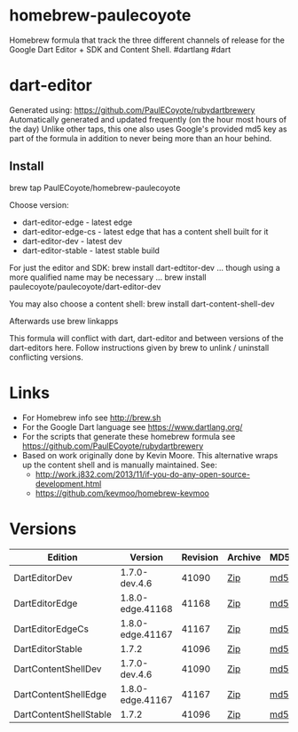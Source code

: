 homebrew-paulecoyote
====================

Homebrew formula that track the three different channels of release for the Google Dart Editor + SDK and Content Shell.  #dartlang #dart

dart-editor
===========

Generated using: https://github.com/PaulECoyote/rubydartbrewery
Automatically generated and updated frequently (on the hour most hours of the day)
Unlike other taps, this one also uses Google's provided md5 key as part of the formula in addition to never being more than an hour behind.

Install
-------
brew tap PaulECoyote/homebrew-paulecoyote

Choose version:
* dart-editor-edge - latest edge
* dart-editor-edge-cs - latest edge that has a content shell built for it
* dart-editor-dev - latest dev
* dart-editor-stable - latest stable build

For just the editor and SDK:
brew install dart-edtitor-dev
... though using a more qualified name may be necessary ...
brew install paulecoyote/paulecoyote/dart-editor-dev

You may also choose a content shell:
brew install dart-content-shell-dev

Afterwards use 
brew linkapps

This formula will conflict with dart, dart-editor and between versions of the dart-editors here.  Follow instructions given by brew to unlink / uninstall conflicting versions.

Links
=====
* For Homebrew info see http://brew.sh
* For the Google Dart language see https://www.dartlang.org/
* For the scripts that generate these homebrew formula see https://github.com/PaulECoyote/rubydartbrewery
* Based on work originally done by Kevin Moore. This alternative wraps up the content shell and is manually maintained.  See: 
    * http://work.j832.com/2013/11/if-you-do-any-open-source-development.html
    * https://github.com/kevmoo/homebrew-kevmoo

Versions
========
| Edition | Version | Revision | Archive | MD5 | Notes |
| ------- | ------- | -------- | ------- | --- | ----- |
| DartEditorDev | 1.7.0-dev.4.6 | 41090 | [Zip](https://storage.googleapis.com/dart-archive/channels/dev/release/41090/editor/darteditor-macos-x64.zip) | [md5](https://storage.googleapis.com/dart-archive/channels/dev/release/41090/editor/darteditor-macos-x64.zip.md5sum) | [Changes](https://storage.googleapis.com/dart-archive/channels/dev/release/latest/changelog.html) |
| DartEditorEdge | 1.8.0-edge.41168 | 41168 | [Zip](https://storage.googleapis.com/dart-archive/channels/be/raw/41168/editor/darteditor-macos-x64.zip) | [md5](https://storage.googleapis.com/dart-archive/channels/be/raw/41168/editor/darteditor-macos-x64.zip.md5sum) | - |
| DartEditorEdgeCs | 1.8.0-edge.41167 | 41167 | [Zip](https://storage.googleapis.com/dart-archive/channels/be/raw/41167/editor/darteditor-macos-x64.zip) | [md5](https://storage.googleapis.com/dart-archive/channels/be/raw/41167/editor/darteditor-macos-x64.zip.md5sum) | - |
| DartEditorStable | 1.7.2 | 41096 | [Zip](https://storage.googleapis.com/dart-archive/channels/stable/release/41096/editor/darteditor-macos-x64.zip) | [md5](https://storage.googleapis.com/dart-archive/channels/stable/release/41096/editor/darteditor-macos-x64.zip.md5sum) | [Changes](https://storage.googleapis.com/dart-archive/channels/stable/release/latest/changelog.html) |
| DartContentShellDev | 1.7.0-dev.4.6 | 41090 | [Zip](https://storage.googleapis.com/dart-archive/channels/dev/release/41090/dartium/content_shell-macos-ia32-release.zip) | [md5](https://storage.googleapis.com/dart-archive/channels/dev/release/41090/dartium/content_shell-macos-ia32-release.zip.md5sum) | - |
| DartContentShellEdge | 1.8.0-edge.41167 | 41167 | [Zip](https://storage.googleapis.com/dart-archive/channels/be/raw/41167/dartium/content_shell-macos-ia32-release.zip) | [md5](https://storage.googleapis.com/dart-archive/channels/be/raw/41167/dartium/content_shell-macos-ia32-release.zip.md5sum) | - |
| DartContentShellStable | 1.7.2 | 41096 | [Zip](https://storage.googleapis.com/dart-archive/channels/stable/release/41096/dartium/content_shell-macos-ia32-release.zip) | [md5](https://storage.googleapis.com/dart-archive/channels/stable/release/41096/dartium/content_shell-macos-ia32-release.zip.md5sum) | - |

